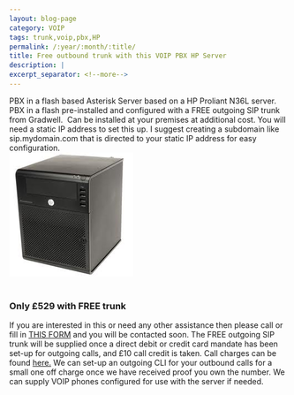 ```yaml
---
layout: blog-page
category: VOIP
tags: trunk,voip,pbx,HP
permalink: /:year/:month/:title/
title: Free outbound trunk with this VOIP PBX HP Server
description: |
excerpt_separator: <!--more-->
---
```


PBX in a flash based Asterisk Server based on a HP Proliant N36L server. PBX in a flash pre-installed and configured with a FREE outgoing SIP trunk from Gradwell.  <!--more-->Can be installed at your premises at additional cost. You will need a static IP address to set this up. I suggest creating a subdomain like sip.mydomain.com that is directed to your static IP address for easy configuration. <br><img class="img-responsive center-block" src="/wp-content/uploads/2011/05/HP.jpg" alt="HP Server"><br> 

###  Only £529 with FREE trunk

If you are interested in this or need any other assistance then please call or fill in [THIS FORM](/contact-us/) and you will be contacted soon. The FREE outgoing SIP trunk will be supplied once a direct debit or credit card mandate has been set-up for outgoing calls, and £10 call credit is taken. Call charges can be found [here.](http://www.gradwell.com/phoneservices/callcharges) We can set-up an outgoing CLI for your outbound calls for a small one off charge once we have received proof you own the number. We can supply VOIP phones configured for use with the server if needed.